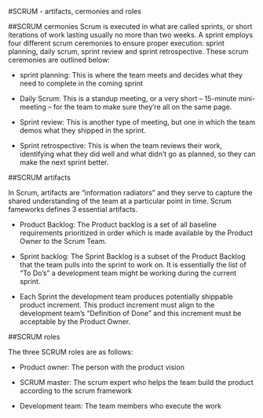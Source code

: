 #SCRUM - artifacts, cermonies and roles

##SCRUM cermonies
Scrum is executed in what are called sprints, or short iterations of work lasting usually no more than two weeks. A sprint employs four different scrum ceremonies to ensure proper execution: sprint planning, daily scrum, sprint review and sprint retrospective. These scrum ceremonies are outlined below:

- sprint planning: This is where the team meets and decides what they need to complete in the coming sprint

- Daily Scrum: This is a standup meeting, or a very short – 15-minute mini-meeting – for the team to make sure they’re all on the same page.

- Sprint review: This is another type of meeting, but one in which the team demos what they shipped in the sprint.

- Sprint retrospective: This is when the team reviews their work, identifying what they did well and what didn’t go as planned, so they can make the next sprint better.

##SCRUM artifacts

In Scrum, artifacts are “information radiators” and they serve to capture the shared understanding of the team at a particular point in time. Scrum fameworks defines 3 essential artifacts.

- Product Backlog: The Product backlog is a set of all baseline requirements prioritized in order which is made available by the Product Owner to the Scrum Team.

- Sprint backlog: The Sprint Backlog is a subset of the Product Backlog that the team pulls into the sprint to work on. It is essentially the list of “To Do’s” a development team might be working during the current sprint.

- Each Sprint the development team produces potentially shippable product increment.  This product increment must align to the development team’s “Definition of Done” and this increment must be acceptable by the Product Owner.

##SCRUM roles

The three SCRUM roles are as follows:

- Product owner: The person with the product vision

- SCRUM master: The scrum expert who helps the team build the product according to the scrum framework

- Development team: The team members who execute the work  
